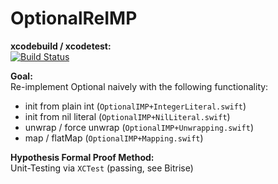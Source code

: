 # OptionalReIMP

**xcodebuild / xcodetest:** \
[![Build Status](https://app.bitrise.io/app/c938e38877a6eee6/status.svg?token=T2wdqJ9bBxt_irjNRUz0Xw&branch=main)](https://app.bitrise.io/app/c938e38877a6eee6)

**Goal:** \
Re-implement Optional naively with the following functionality:
- init from plain int (`OptionalIMP+IntegerLiteral.swift`)
- init from nil literal (`OptionalIMP+NilLiteral.swift`)
- unwrap / force unwrap (`OptionalIMP+Unwrapping.swift`)
- map / flatMap (`OptionalIMP+Mapping.swift`)

**Hypothesis Formal Proof Method:** \
Unit-Testing via `XCTest` (passing, see Bitrise)

